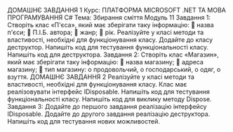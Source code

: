 ДОМАШНЄ ЗАВДАННЯ
1
Курс: ПЛАТФОРМА MICROSOFT .NET
ТА МОВА ПРОГРАМУВАННЯ C#
Тема: Збирання сміття
Модуль 11
Завдання 1:
Створіть клас «П'єса», який має зберігати таку інформацію:
 назва п'єси;
 П.І.Б. автора;
 жанр;
 рік.
Реалізуйте у класі методи та властивості, необхідні для
функціонування класу.
Додайте до класу деструктор. Напишіть код для тестування
функціональності класу.
Напишіть код для деструктора.
Завдання 2:
Створіть клас «Магазин», який має зберігати таку інформацію:
 назва магазину;
 адреса магазину;
 тип магазину:
o продовольчий,
o господарський,
o одяг,
o взуття.
ДОМАШНЄ ЗАВДАННЯ
2
Реалізуйте у класі методи та властивості, необхідні для
функціонування класу.
Клас має реалізовувати інтерфейс IDisposable. Напишіть код для
тестування функціональності класу.
Напишіть код для виклику методу Dispose.
Завдання 3:
Додайте до першого завдання реалізацію інтерфейсу IDisposable.
Додайте до другого завдання реалізацію деструктора. Напишіть
код для тестування нових можливостей.
